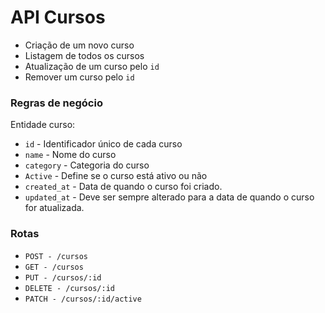 # API Cursos
- Criação de um novo curso
- Listagem de todos os cursos
- Atualização de um curso pelo `id`
- Remover um curso pelo `id`

### Regras de negócio

Entidade curso:

- `id` - Identificador único de cada curso
- `name` - Nome do curso
- `category` - Categoria do curso
- `Active` - Define se o curso está ativo ou não
- `created_at` - Data de quando o curso foi criado.
- `updated_at` - Deve ser sempre alterado para a data de quando o curso for atualizada.

### Rotas
- `POST - /cursos`    
- `GET - /cursos`    
- `PUT - /cursos/:id`    
- `DELETE - /cursos/:id`
- `PATCH - /cursos/:id/active`
